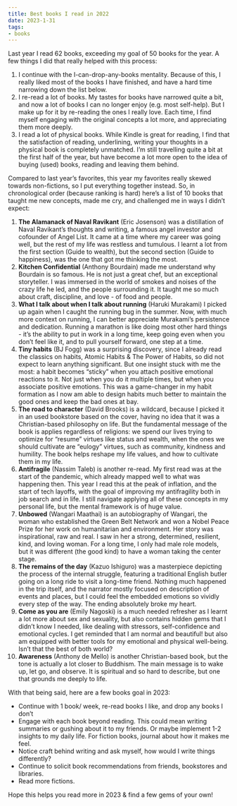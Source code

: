 ```yaml
---
title: Best books I read in 2022
date: 2023-1-31
tags:
- books
---
```

Last year I read 62 books, exceeding my goal of 50 books for the year. A few things I did that really helped with this process:

1. I continue with the I-can-drop-any-books mentality. Because of this, I really liked most of the books I have finished, and have a hard time narrowing down the list below.
2. I re-read a lot of books. My tastes for books have narrowed quite a bit, and now a lot of books I can no longer enjoy (e.g. most self-help). But I make up for it by re-reading the ones I really love. Each time, I find myself engaging with the original concepts a lot more, and appreciating them more deeply.
3. I read a lot of physical books. While Kindle is great for reading, I find that the satisfaction of reading, underlining, writing your thoughts in a physical book is completely unmatched. I’m still travelling quite a bit at the first half of the year, but have become a lot more open to the idea of buying (used) books, reading and leaving them behind. 

Compared to last year’s favorites, this year my favorites really skewed towards non-fictions, so I put everything together instead. So, in chronological order (because ranking is hard) here’s a list of 10 books that taught me new concepts, made me cry, and challenged me in ways I didn’t expect:

1. **The Alamanack of Naval Ravikant** (Eric Josenson) was a distillation of Naval Ravikant’s thoughts and writing, a famous angel investor and cofounder of Angel List. It came at a time where my career was going well, but the rest of my life was restless and tumulous. I learnt a lot from the first section (Guide to wealth), but the second section (Guide to happiness), was the one that got me thinking the most. 
2. **Kitchen Confidential** (Anthony Bourdain) made me understand why Bourdain is so famous. He is not just a great chef, but an exceptional storyteller. I was immersed in the world of smokes and noises of the crazy life he led, and the people surrounding it. It taught me so much about craft, discipline, and love - of food and people.
3. **What I talk about when I talk about running** (Haruki Murakami) I picked up again when I caught the running bug in the summer. Now, with much more context on running, I can better appreciate Murakami’s persistence and dedication. Running a marathon is like doing most other hard things - it’s the ability to put in work in a long time, keep going even when you don’t feel like it, and to pull yourself forward, one step at a time. 
4. **Tiny habits** (BJ Fogg) was a surprising discovery, since I already read the classics on habits, Atomic Habits & The Power of Habits, so did not expect to learn anything significant. But one insight stuck with me the most: a habit becomes “sticky” when you attach positive emotional reactions to it. Not just when you do it multiple times, but when you associate positive emotions. This was a game-changer in my habit formation as I now am able to design habits much better to maintain the good ones and keep the bad ones at bay. 
5. **The road to character** (David Brooks) is a wildcard, because I picked it in an used bookstore based on the cover, having no idea that it was a Christian-based philosophy on life. But the fundamental message of the book is applies regardless of religions: we spend our lives trying to optimize for “resume” virtues like status and wealth, when the ones we should cultivate are “eulogy” virtues, such as community, kindness and humility. The book helps reshape my life values, and how to cultivate them in my life. 
6. **Antifragile** (Nassim Taleb) is another re-read. My first read was at the start of the pandemic, which already mapped well to what was happening then. This year I read this at the peak of inflation, and the start of tech layoffs, with the goal of improving my antifragility both in job search and in life. I still navigate applying all of these concepts in my personal life, but the mental framework is of huge value. 
7. **Unbowed** (Wangari Maathai) is an autobiography of Wangari, the woman who established the Green Belt Network and won a Nobel Peace Prize for her work on humanitarian and environment. Her story was inspirational, raw and real. I saw in her a strong, determined, resilient, kind, and loving woman. For a long time, I only had male role models, but it was different (the good kind) to have a woman taking the center stage. 
8. **The remains of the day** (Kazuo Ishiguro) was a masterpiece depicting the process of the internal struggle, featuring a traditional English butler going on a long ride to visit a long-time friend. Nothing much happened in the trip itself, and the narrator mostly focused on description of events and places, but I could feel the embedded emotions so vividly every step of the way. The ending absolutely broke my heart. 
9. **Come as you are** (Emily Nagoski) is a much needed refresher as I learnt a lot more about sex and sexuality, but also contains hidden gems that I didn’t know I needed, like dealing with stressors, self-confidence and emotional cycles. I get reminded that I am normal and beautiful! but also am equipped with better tools for my emotional and physical well-being. Isn’t that the best of both world? 
10. **Awareness** (Anthony de Mello) is another Christian-based book, but the tone is actually a lot closer to Buddhism. The main message is to wake up, let go, and observe. It is spiritual and so hard to describe, but one that grounds me deeply to life. 

With that being said, here are a few books goal in 2023:

- Continue with 1 book/ week, re-read books I like, and drop any books I don’t
- Engage with each book beyond reading. This could mean writing summaries or gushing about it to my friends. Or maybe implement 1-2 insights to my daily life. For fiction books, journal about how it makes me feel.
- Notice craft behind writing and ask myself, how would I write things differently?
- Continue to solicit book recommendations from friends, bookstores and libraries.
- Read more fictions.

Hope this helps you read more in 2023 & find a few gems of your own!